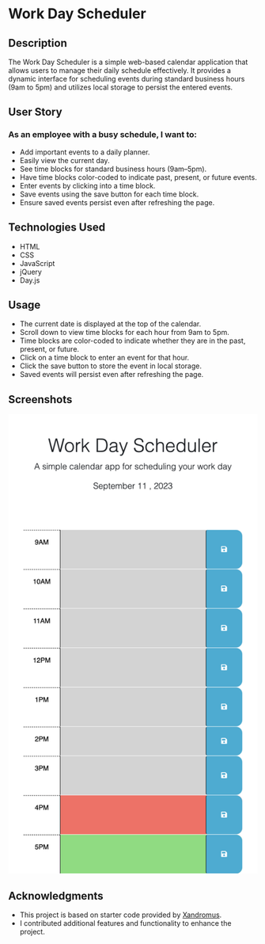 # Work Day Scheduler

## Description

The Work Day Scheduler is a simple web-based calendar application that allows users to manage their daily schedule effectively. It provides a dynamic interface for scheduling events during standard business hours (9am to 5pm) and utilizes local storage to persist the entered events.

## User Story

### As an employee with a busy schedule, I want to:

- Add important events to a daily planner.
- Easily view the current day.
- See time blocks for standard business hours (9am–5pm).
- Have time blocks color-coded to indicate past, present, or future events.
- Enter events by clicking into a time block.
- Save events using the save button for each time block.
- Ensure saved events persist even after refreshing the page.

## Technologies Used

- HTML
- CSS
- JavaScript
- jQuery
- Day.js

## Usage

- The current date is displayed at the top of the calendar.
- Scroll down to view time blocks for each hour from 9am to 5pm.
- Time blocks are color-coded to indicate whether they are in the past, present, or future.
- Click on a time block to enter an event for that hour.
- Click the save button to store the event in local storage.
- Saved events will persist even after refreshing the page.

## Screenshots

![Screenshot of the Work Day Scheduler](Assets/nodess.png)

## Acknowledgments

- This project is based on starter code provided by [Xandromus](https://github.com/Xandromus).
- I contributed additional features and functionality to enhance the project.


